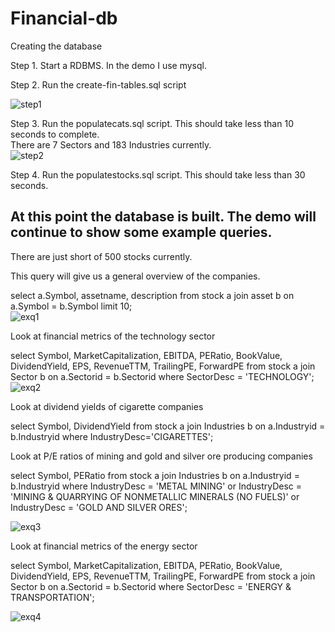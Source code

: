 # Financial-db
Creating the database  

Step 1. Start a RDBMS. In the demo I use mysql.  

Step 2. Run the create-fin-tables.sql script  

![step1](https://github.com/edwardedwardedward3/Financial-db/assets/90068254/dd8888c3-2b3a-48a9-bf26-ddedc3224c3a)  

Step 3. Run the populatecats.sql script. This should take less than 10 seconds to complete.  
There are 7 Sectors and 183 Industries currently.  
![step2](https://github.com/edwardedwardedward3/Financial-db/assets/90068254/d748b261-a2e5-467d-b019-8d7253c9b356)  

Step 4. Run the populatestocks.sql script. This should take less than 30 seconds.  
## At this point the database is built. The demo will continue to show some example queries.  
There are just short of 500 stocks currently.  

This query will give us a general overview of the companies.  

select a.Symbol, assetname, description from stock a join asset b on a.Symbol = b.Symbol limit 10;  
![exq1](https://github.com/edwardedwardedward3/Financial-db/assets/90068254/ab870970-4ac7-49f1-89ab-c850eef66553)  

Look at financial metrics of the technology sector  


select Symbol, MarketCapitalization, EBITDA, PERatio, BookValue, DividendYield, EPS, RevenueTTM, TrailingPE, ForwardPE from stock a join Sector b on a.Sectorid = b.Sectorid where SectorDesc = 'TECHNOLOGY';  
![exq2](https://github.com/edwardedwardedward3/Financial-db/assets/90068254/e47ca118-7070-4b3b-852e-0548cf531ea3)  



Look at dividend yields of cigarette companies  


select Symbol, DividendYield from stock a join Industries b on a.Industryid = b.Industryid where IndustryDesc='CIGARETTES';  


Look at P/E ratios of mining and gold and silver ore producing companies  


select Symbol, PERatio from stock a join Industries b on a.Industryid = b.Industryid where IndustryDesc = 'METAL MINING' or IndustryDesc = 'MINING & QUARRYING OF NONMETALLIC MINERALS (NO FUELS)' or IndustryDesc = 'GOLD AND SILVER ORES';  

![exq3](https://github.com/edwardedwardedward3/Financial-db/assets/90068254/d6140712-1c27-4626-9d0d-bbc93992b294)  

Look at financial metrics of the energy sector  


select Symbol, MarketCapitalization, EBITDA, PERatio, BookValue, DividendYield, EPS, RevenueTTM, TrailingPE, ForwardPE from stock a join Sector b on a.Sectorid = b.Sectorid where SectorDesc = 'ENERGY & TRANSPORTATION';  

![exq4](https://github.com/edwardedwardedward3/Financial-db/assets/90068254/7891a593-210d-4ee8-b8ff-f63db659fcf2)




